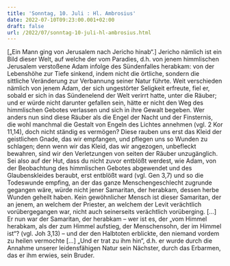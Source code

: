 ```yaml
---
title: 'Sonntag, 10. Juli : Hl. Ambrosius'
date: 2022-07-10T09:23:00.001+02:00
draft: false
url: /2022/07/sonntag-10-juli-hl-ambrosius.html
---
```


\[„Ein Mann ging von Jerusalem nach Jericho hinab“.\] Jericho nämlich ist ein Bild dieser Welt, auf welche der vom Paradies, d.h. von jenem himmlischen Jerusalem verstoßene Adam infolge des Sündenfalles herabkam: von der Lebenshöhe zur Tiefe sinkend, indem nicht die örtliche, sondern die sittliche Veränderung zur Verbannung seiner Natur führte. Weit verschieden nämlich von jenem Adam, der sich ungestörter Seligkeit erfreute, fiel er, sobald er sich in das Sündenelend der Welt verirrt hatte, unter die Räuber; und er würde nicht darunter gefallen sein, hätte er nicht den Weg des himmlischen Gebotes verlassen und sich in ihre Gewalt begeben. Wer anders nun sind diese Räuber als die Engel der Nacht und der Finsternis, die wohl manchmal die Gestalt von Engeln des Lichtes annehmen (vgl. 2 Kor 11,14), doch nicht ständig es vermögen? Diese rauben uns erst das Kleid der geistlichen Gnade, das wir empfangen, und pflegen uns so Wunden zu schlagen; denn wenn wir das Kleid, das wir angezogen, unbefleckt bewahren, sind wir den Verletzungen von seiten der Räuber unzugänglich. Sei also auf der Hut, dass du nicht zuvor entblößt werdest, wie Adam, von der Beobachtung des himmlischen Gebotes abgewendet und des Glaubenskleides beraubt, erst entblößt ward (vgl. Gen 3,7) und so die Todeswunde empfing, an der das ganze Menschengeschlecht zugrunde gegangen wäre, würde nicht jener Samaritan, der herabkam, dessen herbe Wunden geheilt haben. Kein gewöhnlicher Mensch ist dieser Samaritan, der an jenem, an welchem der Priester, an welchem der Levit verächtlich vorübergegangen war, nicht auch seinerseits verächtlich vorüberging. \[…\] Er nun war der Samaritan, der herabkam – wer ist es, der „vom Himmel herabkam, als der zum Himmel aufstieg, der Menschensohn, der im Himmel ist“? (vgl. Joh 3,13) – und der den Halbtoten erblickte, den niemand vordem zu heilen vermochte \[…\] „Und er trat zu ihm hin“, d.h. er wurde durch die Annahme unserer leidensfähigen Natur sein Nächster, durch das Erbarmen, das er ihm erwies, sein Bruder.